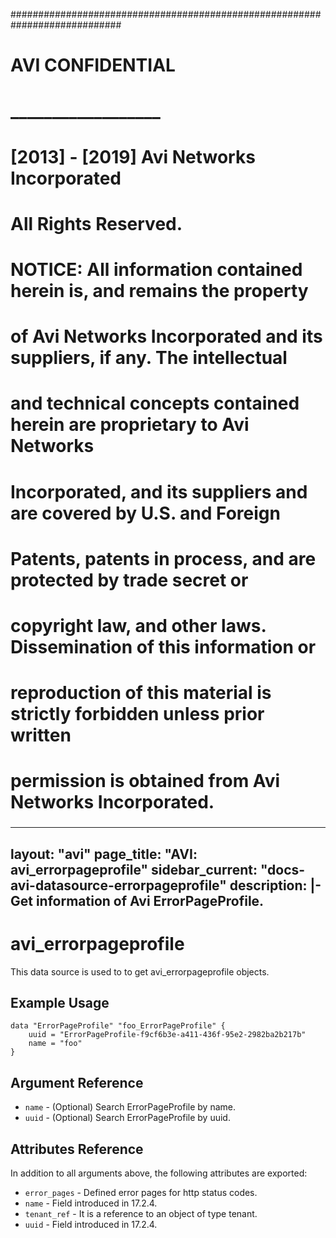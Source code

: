
############################################################################
#
# AVI CONFIDENTIAL
# __________________
#
# [2013] - [2019] Avi Networks Incorporated
# All Rights Reserved.
#
# NOTICE: All information contained herein is, and remains the property
# of Avi Networks Incorporated and its suppliers, if any. The intellectual
# and technical concepts contained herein are proprietary to Avi Networks
# Incorporated, and its suppliers and are covered by U.S. and Foreign
# Patents, patents in process, and are protected by trade secret or
# copyright law, and other laws. Dissemination of this information or
# reproduction of this material is strictly forbidden unless prior written
# permission is obtained from Avi Networks Incorporated.
###

---
layout: "avi"
page_title: "AVI: avi_errorpageprofile"
sidebar_current: "docs-avi-datasource-errorpageprofile"
description: |-
  Get information of Avi ErrorPageProfile.
---

# avi_errorpageprofile

This data source is used to to get avi_errorpageprofile objects.

## Example Usage

```hcl
data "ErrorPageProfile" "foo_ErrorPageProfile" {
    uuid = "ErrorPageProfile-f9cf6b3e-a411-436f-95e2-2982ba2b217b"
    name = "foo"
}
```

## Argument Reference

* `name` - (Optional) Search ErrorPageProfile by name.
* `uuid` - (Optional) Search ErrorPageProfile by uuid.

## Attributes Reference

In addition to all arguments above, the following attributes are exported:

* `error_pages` - Defined error pages for http status codes.
* `name` - Field introduced in 17.2.4.
* `tenant_ref` - It is a reference to an object of type tenant.
* `uuid` - Field introduced in 17.2.4.

